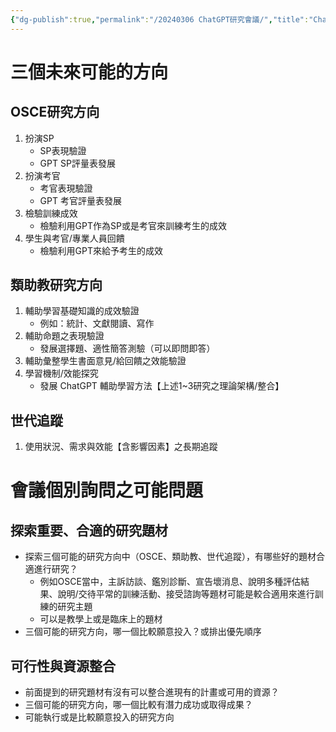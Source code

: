 ```yaml
---
{"dg-publish":true,"permalink":"/20240306 ChatGPT研究會議/","title":"ChatGPT研究會議","tags":["todotask","chatgpt","ai","meeting"],"created":"2024-03-06T22:08","updated":"2024-03-19T22:55"}
---
```



# 三個未來可能的方向
## OSCE研究方向


1. 扮演SP
    - SP表現驗證
    - GPT SP評量表發展
2. 扮演考官
    - 考官表現驗證
    - GPT 考官評量表發展
3. 檢驗訓練成效
    - 檢驗利用GPT作為SP或是考官來訓練考生的成效
4. 學生與考官/專業人員回饋
    - 檢驗利用GPT來給予考生的成效

## 類助教研究方向

1. 輔助學習基礎知識的成效驗證
    - 例如：統計、文獻閱讀、寫作
2. 輔助命題之表現驗證
    - 發展選擇題、適性簡答測驗（可以即問即答）
3. 輔助彙整學生書面意見/給回饋之效能驗證
4. 學習機制/效能探究
    - 發展 ChatGPT 輔助學習方法【上述1~3研究之理論架構/整合】
## 世代追蹤

1. 使用狀況、需求與效能【含影響因素】之長期追蹤


# 會議個別詢問之可能問題

## 探索重要、合適的研究題材

- 探索三個可能的研究方向中（OSCE、類助教、世代追蹤），有哪些好的題材合適進行研究？
    - 例如OSCE當中，主訴訪談、鑑別診斷、宣告壞消息、說明多種評估結果、說明/交待平常的訓練活動、接受諮詢等題材可能是較合適用來進行訓練的研究主題
    - 可以是教學上或是臨床上的題材
- 三個可能的研究方向，哪一個比較願意投入？或排出優先順序


## 可行性與資源整合

- 前面提到的研究題材有沒有可以整合進現有的計畫或可用的資源？
- 三個可能的研究方向，哪一個比較有潛力成功或取得成果？
- 可能執行或是比較願意投入的研究方向

 
